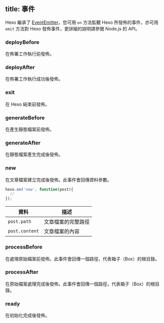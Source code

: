 title: 事件
---
Hexo 繼承了 [EventEmitter]，您可用 `on` 方法監聽 Hexo 所發佈的事件，亦可用 `emit` 方法對 Hexo 發佈事件，更詳細的說明請參閱 Node.js 的 API。

### deployBefore

在佈署工作執行前發佈。

### deployAfter

在佈署工作執行成功後發佈。

### exit

在 Hexo 結束前發佈。

### generateBefore

在產生靜態檔案前發佈。

### generateAfter

在靜態檔案產生完成後發佈。

### new

在文章檔案建立完成後發佈。此事件會回傳資料參數。

``` js
hexo.on('new', function(post){
  // 
});
```

資料 | 描述
--- | ---
`post.path` | 文章檔案的完整路徑
`post.content` | 文章檔案的內容

### processBefore

在處理原始檔案前發佈。此事件會回傳一個路徑，代表箱子（Box）的根目錄。

### processAfter

在原始檔案處理完成後發佈。此事件會回傳一個路徑，代表箱子（Box）的根目錄。

### ready

在初始化完成後發佈。

[EventEmitter]: http://nodejs.org/api/events.html